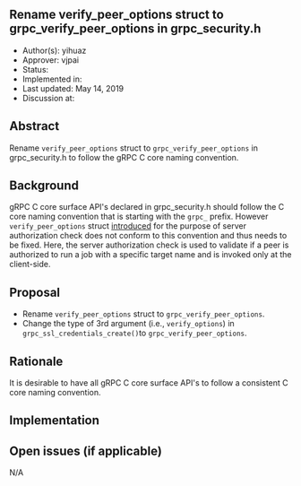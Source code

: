 Rename verify_peer_options struct to grpc_verify_peer_options in grpc_security.h
----
* Author(s): yihuaz
* Approver: vjpai
* Status:
* Implemented in:
* Last updated: May 14, 2019
* Discussion at:

## Abstract

Rename `verify_peer_options` struct to `grpc_verify_peer_options` in
grpc_security.h to follow the gRPC C core naming convention.

## Background

gRPC C core surface API's declared in grpc_security.h should follow the C core naming
convention that is starting with the `grpc_` prefix.  However `verify_peer_options` struct
[introduced](https://github.com/grpc/grpc/pull/15274) for the purpose of server
authorization check does not conform to this convention and thus needs to be fixed. Here,
the server authorization check is used to validate if a peer is authorized to run
a job with a specific target name and is invoked only at the client-side.

## Proposal

* Rename `verify_peer_options` struct to `grpc_verify_peer_options`.
* Change the type of 3rd argument (i.e., `verify_options`) in `grpc_ssl_credentials_create()`to `grpc_verify_peer_options`.

## Rationale

It is desirable to have all gRPC C core surface API's to follow a consistent C
core naming convention.


## Implementation

## Open issues (if applicable)

N/A
